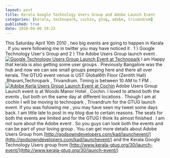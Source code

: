 ```yaml
---
layout: post
title: Kerala Google Technology Users Group and Adobe Launch Event
categories: [kerala, technopark, cochin, gtug, adobe, trivandrum]
published: true
date: 2010-04-06 19:23
---
```

This Saturday April 10th 2010 , two big events are going to happen in Kerala . If you were following me in twitter you may have noticed it . 1 ) Google Technology User's Group and 2 ) The Adobe Users Group launch event .   [![Google Technology Users Group Launch Event at Technopark](http://farm3.static.flickr.com/2739/4497299898_9872bb6922.jpg)](http://www.flickr.com/photos/harikt/4497299898/)  I am Happy that kerala is also getting some user groups . Previously Bangalore was the hub and now we can see small groups peeping here and there all over kerala. The GTUG event venue is UST Global6th Floor (Zentith Hall) ,Bhavani,Technopark , Trivandrum. Timing is between 10 AM to 1 PM .   [![Adobe Kerla Users Group Launch Event at Cochin](http://farm5.static.flickr.com/4070/4497302818_ffcec8241d.jpg)](http://www.flickr.com/photos/harikt/4497302818/)  Adobe Users Group Launch event is at Woods Manor Hotel , Cochin. I loved to attend both the events , but both on the same day at different locations . Though I am at cochin I will be moving to technopark , Trivandrum for the GTUG launch event. If you was following me , you may have seen my tweet some days back. I am little late to post in my blog due to certain reasons. The seats for both the events are limited and for the GTUG I think its almost finished . I am not sure about the Adobe event . So you guys can look both the events and can be part of your loving group . You can get more details about Adobe Users Group from [http://godsowndevelopers.com/kad/launchevent/](http://godsowndevelopers.com/kad/launchevent/) and the Kerala Google Technology Users group from [http://www.kerala-gtug.org/30/launch-event/](http://www.kerala-gtug.org/30/launch-event/)   
